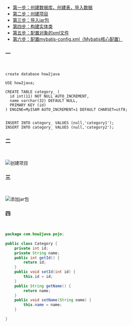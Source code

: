 
* [第一步：创建数据库，创建表，导入数据](#1)<br>
* [第二步：创建项目](#2)<br>
* [第三步：导入jar包](#3)<br>
* [第四步：构建实体类](#4)<br>
* [第五步：配置对象的xml文件](#5)<br>
* [第六步：配置mybatis-config.xml（Mybatis核心配置）](#6)<br>



<h3 id="1">一</h3><br>

```mysql
create database how2java

USE how2java;
 
CREATE TABLE category_ (
  id int(11) NOT NULL AUTO_INCREMENT,
  name varchar(32) DEFAULT NULL,
  PRIMARY KEY (id)
) ENGINE=MyISAM AUTO_INCREMENT=1 DEFAULT CHARSET=utf8;


INSERT INTO category_ VALUES (null,'category1');
INSERT INTO category_ VALUES (null,'category2');
```

<h3 id="2">二</h3><br>

![创建项目](https://stepimagewm.how2j.cn/4199.png)

<h3 id="3">三</h3><br>

![添加jar包](https://stepimagewm.how2j.cn/4200.png)

<h3 id="4">四</h3><br>

```java
package com.how2java.pojo;
 
public class Category {
    private int id;
    private String name;
    public int getId() {
        return id;
    }
    public void setId(int id) {
        this.id = id;
    }
    public String getName() {
        return name;
    }
    public void setName(String name) {
        this.name = name;
    }
     
}
```




